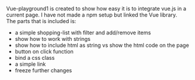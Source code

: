 Vue-playground1 is created to show how easy it is to integrate vue.js in a current page.
I have not made a npm setup but linked the Vue library.  
The parts that is included is:
- a simple shopping-list with filter and add/remove items
- show how to work with strings
- show how to include html as string vs show the html code on the page
- button on click function
- bind a css class
- a simple link
- freeze further changes
 